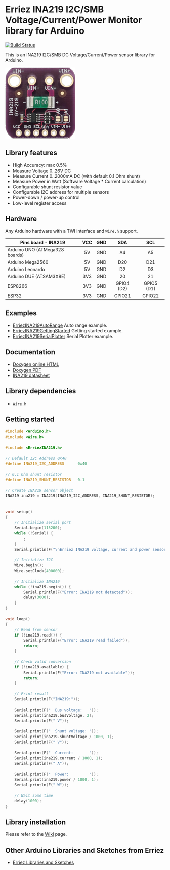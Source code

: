 # Erriez INA219 I2C/SMB Voltage/Current/Power Monitor library for Arduino

[![Build Status](https://travis-ci.org/Erriez/ErriezINA219.svg?branch=master)](https://travis-ci.org/Erriez/ErriezINA219)

This is an INA219 I2C/SMB DC Voltage/Current/Power sensor library for Arduino.

![INA219](https://raw.githubusercontent.com/Erriez/ErriezINA219/master/extras/INA219.png)


## Library features

* High Accuracy: max 0.5%
* Measure Voltage 0..26V DC
* Measure Current 0..2000mA DC (with default 0.1 Ohm shunt)
* Measure Power in Watt (Software Voltage * Current calculation)
* Configurable shunt resistor value
* Configurable I2C address for multiple sensors
* Power-down / power-up control
* Low-level register access


## Hardware

Any Arduino hardware with a TWI interface and ```Wire.h``` support.

| Pins board - INA219            | VCC  | GND  |    SDA     |    SCL     |
| ------------------------------ | :--: | :--: | :--------: | :--------: | 
| Arduino UNO (ATMega328 boards) |  5V  | GND  |     A4     |     A5     |
| Arduino Mega2560               |  5V  | GND  |    D20     |    D21     |
| Arduino Leonardo               |  5V  | GND  |     D2     |     D3     |
| Arduino DUE (ATSAM3X8E)        | 3V3  | GND  |     20     |     21     |
| ESP8266                        | 3V3  | GND  | GPIO4 (D2) | GPIO5 (D1) |
| ESP32                          | 3V3  | GND  |   GPIO21   |   GPIO22   |


## Examples

* [ErriezINA219AutoRange](https://github.com/Erriez/ErriezINA219/blob/master/examples/ErriezINA219AutoRange/ErriezINA219AutoRange.ino) Auto range example.
* [ErriezINA219GettingStarted](https://github.com/Erriez/ErriezINA219/blob/master/examples/ErriezINA219GettingStarted/ErriezINA219GettingStarted.ino) Getting started example.
* [ErriezINA219SerialPlotter](https://github.com/Erriez/ErriezINA219/blob/master/examples/ErriezINA219SerialPlotter/ErriezINA219SerialPlotter.ino) Serial Plotter example.


## Documentation

- [Doxygen online HTML](https://erriez.github.io/ErriezINA219) 
- [Doxygen PDF](https://github.com/Erriez/ErriezINA219/raw/master/ErriezINA219.pdf)
- [INA219 datasheet](https://github.com/Erriez/ErriezINA219/blob/master/extras/INA219.pdf)


## Library dependencies

* ```Wire.h```


## Getting started

```c++
#include <Arduino.h>
#include <Wire.h>

#include <ErriezINA219.h>

// Default I2C Address 0x40
#define INA219_I2C_ADDRESS      0x40

// 0.1 Ohm shunt resistor
#define INA219_SHUNT_RESISTOR   0.1

// Create INA219 sensor object
INA219 ina219 = INA219(INA219_I2C_ADDRESS, INA219_SHUNT_RESISTOR);


void setup()
{
    // Initialize serial port
    Serial.begin(115200);
    while (!Serial) {
        ;
    }
    Serial.println(F("\nErriez INA219 voltage, current and power sensor example\n"));

    // Initialize I2C
    Wire.begin();
    Wire.setClock(400000);

    // Initialize INA219
    while (!ina219.begin()) {
        Serial.println(F("Error: INA219 not detected"));
        delay(3000);
    }
}

void loop()
{
    // Read from sensor
    if (!ina219.read()) {
        Serial.println(F("Error: INA219 read failed"));
        return;
    }

    // Check valid conversion
    if (!ina219.available) {
        Serial.println(F("Error: INA219 not available"));
        return;
    }

    // Print result
    Serial.println(F("INA219:"));

    Serial.print(F("  Bus voltage:   "));
    Serial.print(ina219.busVoltage, 2);
    Serial.println(F(" V"));

    Serial.print(F("  Shunt voltage: "));
    Serial.print(ina219.shuntVoltage / 1000, 1);
    Serial.println(F(" V"));

    Serial.print(F("  Current:       "));
    Serial.print(ina219.current / 1000, 1);
    Serial.println(F(" A"));

    Serial.print(F("  Power:         "));
    Serial.print(ina219.power / 1000, 1);
    Serial.println(F(" W"));

    // Wait some time
    delay(1000);
}
```

## Library installation

Please refer to the [Wiki](https://github.com/Erriez/ErriezArduinoLibrariesAndSketches/wiki) page.


## Other Arduino Libraries and Sketches from Erriez

* [Erriez Libraries and Sketches](https://github.com/Erriez/ErriezArduinoLibrariesAndSketches)
